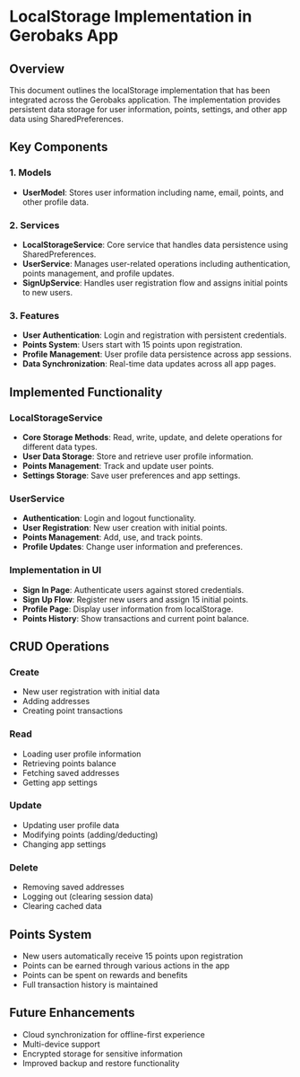 # LocalStorage Implementation in Gerobaks App

## Overview
This document outlines the localStorage implementation that has been integrated across the Gerobaks application. The implementation provides persistent data storage for user information, points, settings, and other app data using SharedPreferences.

## Key Components

### 1. Models
- **UserModel**: Stores user information including name, email, points, and other profile data.

### 2. Services
- **LocalStorageService**: Core service that handles data persistence using SharedPreferences.
- **UserService**: Manages user-related operations including authentication, points management, and profile updates.
- **SignUpService**: Handles user registration flow and assigns initial points to new users.

### 3. Features
- **User Authentication**: Login and registration with persistent credentials.
- **Points System**: Users start with 15 points upon registration.
- **Profile Management**: User profile data persistence across app sessions.
- **Data Synchronization**: Real-time data updates across all app pages.

## Implemented Functionality

### LocalStorageService
- **Core Storage Methods**: Read, write, update, and delete operations for different data types.
- **User Data Storage**: Store and retrieve user profile information.
- **Points Management**: Track and update user points.
- **Settings Storage**: Save user preferences and app settings.

### UserService
- **Authentication**: Login and logout functionality.
- **User Registration**: New user creation with initial points.
- **Points Management**: Add, use, and track points.
- **Profile Updates**: Change user information and preferences.

### Implementation in UI
- **Sign In Page**: Authenticate users against stored credentials.
- **Sign Up Flow**: Register new users and assign 15 initial points.
- **Profile Page**: Display user information from localStorage.
- **Points History**: Show transactions and current point balance.

## CRUD Operations

### Create
- New user registration with initial data
- Adding addresses
- Creating point transactions

### Read
- Loading user profile information
- Retrieving points balance
- Fetching saved addresses
- Getting app settings

### Update
- Updating user profile data
- Modifying points (adding/deducting)
- Changing app settings

### Delete
- Removing saved addresses
- Logging out (clearing session data)
- Clearing cached data

## Points System
- New users automatically receive 15 points upon registration
- Points can be earned through various actions in the app
- Points can be spent on rewards and benefits
- Full transaction history is maintained

## Future Enhancements
- Cloud synchronization for offline-first experience
- Multi-device support
- Encrypted storage for sensitive information
- Improved backup and restore functionality
